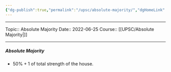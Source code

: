 ```yaml
---
{"dg-publish":true,"permalink":"/upsc/absolute-majority/","dgHomeLink":true,"dgPassFrontmatter":false}
---
```


----
Topic:: Absolute Majority
Date:: 2022-06-25
Course:: [[UPSC/Absolute Majority|]] 

----

##### Absolute Majority 
- $50\%+1$ of total strength of the house. 


